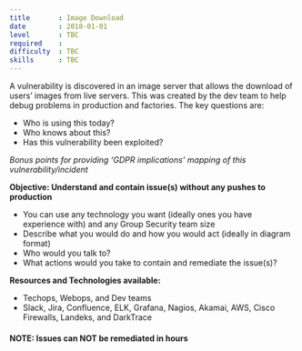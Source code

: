 ```yaml
---
title       : Image Download
date        : 2018-01-01
level       : TBC
required    :
difficulty  : TBC
skills      : TBC
---
```


A vulnerability is discovered in an image server that allows the download of users’ images from live servers. This was created by the dev team to help debug problems in production and factories. The key questions are:

- Who is using this today?
- Who knows about this?
- Has this vulnerability been exploited?

*Bonus points for providing ‘GDPR implications’ mapping of this vulnerability/incident*

**Objective: Understand and contain issue(s) without any pushes to production**

* You can use any technology you want (ideally ones you have experience with) and any Group Security team size
* Describe what you would do and how you would act (ideally in diagram format)
* Who would you talk to?
* What actions would you take to contain and remediate the issue(s)?

**Resources and Technologies available:**

* Techops, Webops, and Dev teams
* Slack, Jira, Confluence, ELK, Grafana, Nagios, Akamai, AWS, Cisco Firewalls, Landeks, and DarkTrace

#### NOTE: Issues can NOT be remediated in hours

